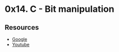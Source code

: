 # 0x14. C - Bit manipulation

## Resources
* [Google](https://alx-intranet.hbtn.io/rltoken/-tOFAtANisYQthxNBmJB8g)
* [Youtube](https://alx-intranet.hbtn.io/rltoken/-PNa1vv5T3tqVVY4PRlGrg)
